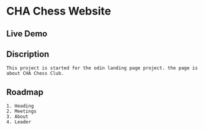 # CHA Chess Website

## Live Demo

## Discription
    This project is started for the odin landing page project. the page is about CHA Chess Club.

## Roadmap
    1. Heading
    2. Meetings
    3. About
    4. Leader
